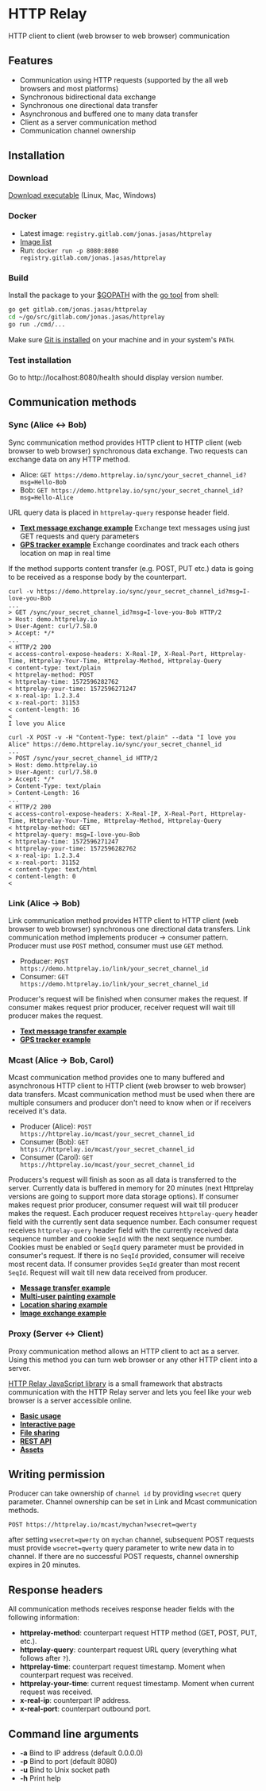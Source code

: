 # HTTP Relay
HTTP client to client (web browser to web browser) communication

## Features
- Communication using HTTP requests (supported by the all web browsers and most platforms)
- Synchronous bidirectional data exchange
- Synchronous one directional data transfer
- Asynchronous and buffered one to many data transfer
- Client as a server communication method
- Communication channel ownership

## Installation
### Download
[Download executable](https://gitlab.com/jonas.jasas/httprelay/-/releases) (Linux, Mac, Windows)

### Docker
- Latest image: `registry.gitlab.com/jonas.jasas/httprelay`
- [Image list](https://gitlab.com/jonas.jasas/httprelay/container_registry)
- Run: `docker run -p 8080:8080 registry.gitlab.com/jonas.jasas/httprelay`

### Build
Install the package to your [$GOPATH](https://github.com/golang/go/wiki/GOPATH "GOPATH") with the [go tool](https://golang.org/cmd/go/ "go command") from shell:

```bash
go get gitlab.com/jonas.jasas/httprelay
cd ~/go/src/gitlab.com/jonas.jasas/httprelay
go run ./cmd/...
```

Make sure [Git is installed](https://git-scm.com/downloads) on your machine and in your system's `PATH`.

### Test installation

Go to http://localhost:8080/health should display version number. 

## Communication methods

### Sync (Alice <-> Bob)
Sync communication method provides HTTP client to HTTP client (web browser to web browser) synchronous data exchange.
Two requests can exchange data on any HTTP method.

- Alice: `GET https://demo.httprelay.io/sync/your_secret_channel_id?msg=Hello-Bob`
- Bob: `GET https://demo.httprelay.io/sync/your_secret_channel_id?msg=Hello-Alice`

URL query data is placed in `httprelay-query` response header field.

- **[Text message exchange example](https://jsfiddle.net/jasajona/y35rLnd9/)** Exchange text messages using just GET requests and query parameters
- **[GPS tracker example](https://jsfiddle.net/jasajona/cgaju9o8/)** Exchange coordinates and track each others location on map in real time


If the method supports content transfer (e.g. POST, PUT etc.) data is going to be received as a response body by the counterpart.
```shell script
curl -v https://demo.httprelay.io/sync/your_secret_channel_id?msg=I-love-you-Bob    
...
> GET /sync/your_secret_channel_id?msg=I-love-you-Bob HTTP/2
> Host: demo.httprelay.io
> User-Agent: curl/7.58.0
> Accept: */*
...
< HTTP/2 200 
< access-control-expose-headers: X-Real-IP, X-Real-Port, Httprelay-Time, Httprelay-Your-Time, Httprelay-Method, Httprelay-Query
< content-type: text/plain
< httprelay-method: POST
< httprelay-time: 1572596282762
< httprelay-your-time: 1572596271247
< x-real-ip: 1.2.3.4
< x-real-port: 31153
< content-length: 16
< 
I love you Alice
```

```shell script
curl -X POST -v -H "Content-Type: text/plain" --data "I love you Alice" https://demo.httprelay.io/sync/your_secret_channel_id
...
> POST /sync/your_secret_channel_id HTTP/2
> Host: demo.httprelay.io
> User-Agent: curl/7.58.0
> Accept: */*
> Content-Type: text/plain
> Content-Length: 16
... 
< HTTP/2 200 
< access-control-expose-headers: X-Real-IP, X-Real-Port, Httprelay-Time, Httprelay-Your-Time, Httprelay-Method, Httprelay-Query
< httprelay-method: GET
< httprelay-query: msg=I-love-you-Bob
< httprelay-time: 1572596271247
< httprelay-your-time: 1572596282762
< x-real-ip: 1.2.3.4
< x-real-port: 31152
< content-type: text/html
< content-length: 0
< 
```

### Link (Alice -> Bob)
Link communication method provides HTTP client to HTTP client (web browser to web browser) synchronous one directional data transfers.
Link communication method implements producer -> consumer pattern.
Producer must use `POST` method, consumer must use `GET` method.  

- Producer: `POST https://demo.httprelay.io/link/your_secret_channel_id`
- Consumer: `GET https://demo.httprelay.io/link/your_secret_channel_id`

Producer's request will be finished when consumer makes the request.
If consumer makes request prior producer, receiver request will wait till producer makes the request.

- **[Text message transfer example](https://jsfiddle.net/jasajona/q6uhLuqf/)**
- **[GPS tracker example](https://jsfiddle.net/jasajona/mjrwLc3d/)**

### Mcast (Alice -> Bob, Carol)
Mcast communication method provides one to many buffered and asynchronous HTTP client to HTTP client (web browser to web browser) data transfers.
Mcast communication method must be used when there are multiple consumers and producer don't need to know when or if receivers received it's data.

- Producer (Alice): `POST https://httprelay.io/mcast/your_secret_channel_id`
- Consumer (Bob): `GET https://httprelay.io/mcast/your_secret_channel_id`
- Consumer (Carol): `GET https://httprelay.io/mcast/your_secret_channel_id`

Producers's request will finish as soon as all data is transferred to the server.
Currently data is buffered in memory for 20 minutes (next Httprelay versions are going to support more data storage options).
If consumer makes request prior producer, consumer request will wait till producer makes the request.
Each producer request receives `httprelay-query` header field with the currently sent data sequence number.
Each consumer request receives `httprelay-query` header field with the currently received data sequence number and cookie `SeqId` with the next sequence number.
Cookies must be enabled or `SeqId` query parameter must be provided in consumer's request.
If there is no `SeqId` provided, consumer will receive most recent data.
If consumer provides `SeqId` greater than most recent `SeqId`. Request will wait till new data received from producer.

- **[Message transfer example](https://jsfiddle.net/jasajona/ntwmheaf/)**
- **[Multi-user painting example](https://jsfiddle.net/jasajona/ky0cLgf9/)**
- **[Location sharing example](https://jsfiddle.net/jasajona/5ks1y3nL/)**
- **[Image exchange example](https://jsfiddle.net/jasajona/f2an7tjh/)**


### Proxy (Server <-> Client)
Proxy communication method allows an HTTP client to act as a server.
Using this method you can turn web browser or any other HTTP client into a server.

[HTTP Relay JavaScript library](https://gitlab.com/jonas.jasas/httprelay-js) 
is a small framework that abstracts communication with the HTTP Relay server and lets you feel like your web browser is a server accessible online.

- **[Basic usage](https://codesandbox.io/s/ik6w1)**
- **[Interactive page](https://codesandbox.io/s/gzwuv)**
- **[File sharing](https://codesandbox.io/s/mrhsf)**
- **[REST API](https://codesandbox.io/s/uu9l3)**
- **[Assets](https://codesandbox.io/s/90t1d)**

 
## Writing permission
Producer can take ownership of `channel id` by providing `wsecret` query parameter.
Channel ownership can be set in Link and Mcast communication methods.

`POST https://httprelay.io/mcast/mychan?wsecret=qwerty`

after setting `wsecret=qwerty` on `mychan` channel, subsequent POST requests must provide `wsecret=qwerty` query parameter to write new data in to channel.
If there are no successful POST requests, channel ownership expires in 20 minutes.



## Response headers
All communication methods receives response header fields with the following information:

- **httprelay-method**: counterpart request HTTP method (GET, POST, PUT, etc.).
- **httprelay-query**: counterpart request URL query (everything what follows after `?`).
- **httprelay-time**: counterpart request timestamp. Moment when counterpart request was received.
- **httprelay-your-time**: current request timestamp. Moment when current request was received.
- **x-real-ip**: counterpart IP address.
- **x-real-port**: counterpart outbound port.

## Command line arguments
- **-a** Bind to IP address (default 0.0.0.0)
- **-p** Bind to port (default 8080)
- **-u** Bind to Unix socket path
- **-h** Print help